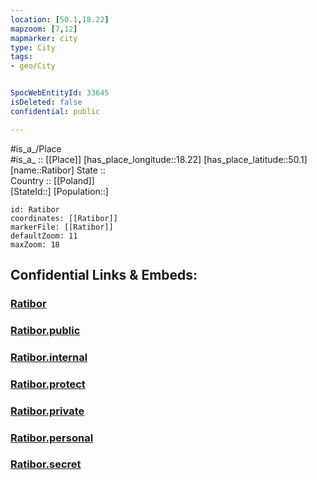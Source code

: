 ```yaml
---
location: [50.1,18.22] 
mapzoom: [7,12] 
mapmarker: city 
type: City
tags:
- geo/City


SpocWebEntityId: 33645
isDeleted: false
confidential: public

---
```

#is_a_/Place  
#is_a_ :: [[Place]] 
[has_place_longitude::18.22] 
[has_place_latitude::50.1] 
[name::Ratibor] 
State ::  
Country :: [[Poland]]  
[StateId::] 
[Population::] 



```leaflet
id: Ratibor
coordinates: [[Ratibor]] 
markerFile: [[Ratibor]] 
defaultZoom: 11 
maxZoom: 18
```


## Confidential Links & Embeds: 

### [Ratibor](/_Standards/Earth/Continent/Europe/Europe~East/Poland/Provinces~Poland/Silesian/City/Ratibor.md) 

### [Ratibor.public](/_public/Earth/Continent/Europe/Europe~East/Poland/Provinces~Poland/Silesian/City/Ratibor.public.md) 

### [Ratibor.internal](/_internal/Earth/Continent/Europe/Europe~East/Poland/Provinces~Poland/Silesian/City/Ratibor.internal.md) 

### [Ratibor.protect](/_protect/Earth/Continent/Europe/Europe~East/Poland/Provinces~Poland/Silesian/City/Ratibor.protect.md) 

### [Ratibor.private](/_private/Earth/Continent/Europe/Europe~East/Poland/Provinces~Poland/Silesian/City/Ratibor.private.md) 

### [Ratibor.personal](/_personal/Earth/Continent/Europe/Europe~East/Poland/Provinces~Poland/Silesian/City/Ratibor.personal.md) 

### [Ratibor.secret](/_secret/Earth/Continent/Europe/Europe~East/Poland/Provinces~Poland/Silesian/City/Ratibor.secret.md)

